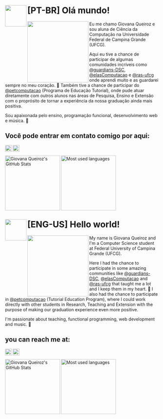 # [PT-BR] Olá mundo! <img src="https://c.tenor.com/MP1J--e_nMQAAAAC/studio-ghibli-my-neighbor-totoro.gif" width="70" align="left">

<p align= "left">
  <img width= "200" align= "left" border-radius= "50%" src= "https://avatars1.githubusercontent.com/u/20728102?s=460&u=ecb86784b227e6b253ec493f794a12a87943f99f&v=4"/>
</p>

Eu me chamo Giovana Queiroz e sou aluna de Ciência da Computação na Universidade Federal de Campina Grande (UFCG).

Aqui eu tive a chance de participar de algumas comunidades incríveis como [@guardians-DSC][@guardians-dsc], [@elasComputacao][@elascomputacao] e [@ras-ufcg][@ras-ufcg] onde aprendi muito e as guardarei sempre no meu coração. 💜
Também tive a chance de participar do [@petcomputacao][@petcomputacao] (Programa de Educação Tutorial), onde pude atuar diretamente com outros alunos nas áreas de Pesquisa, Ensino e Extensão com o proprósito de tornar a experiência da nossa graduação ainda mais positiva.

Sou apaixonada pelo ensino, programação funcional, desenvolvimento web e música. 🖤

[@guardians-dsc]: https://github.com/Guardians-DSC
[@elascomputacao]: https://github.com/elasComputacao
[@ras-ufcg]: https://github.com/ras-ufcg
[@petcomputacao]: https://github.com/petcomputacao

## Você pode entrar em contato comigo por aqui:

[<img align="left" alt="LinkedIn" width="22px" src="https://cdn.jsdelivr.net/npm/simple-icons@v3/icons/linkedin.svg" />][linkedin]
[<img align="left" alt="Gmail" width="22px" src="https://cdn-icons-png.flaticon.com/512/732/732200.png" />][gmail]

<br/>
<br/>

<img title="Giovana Queiroz's GitHub Stats" height="180em" align="left" src="https://github-readme-stats.vercel.app/api?username=g1ovanaqueiroz&show_icons=true&theme=midnight-purple" />

<img title="Most used languages" height="180em" align="left" src="https://github-readme-stats.vercel.app/api/top-langs/?username=g1ovanaqueiroz&layout=compact&langs_count=7&theme=midnight-purple"/>

<br/>
<br/>

[linkedin]: https://www.linkedin.com/in/giovana-queiroz-9a5b08116/
[gmail]: mailto:brittogiovana@gmail.com

<br/>
<br/>
<br/>
<br/>
<br/>
<br/>
<br/>
<br/>

# [ENG-US] Hello world! <img src="https://c.tenor.com/MP1J--e_nMQAAAAC/studio-ghibli-my-neighbor-totoro.gif" width="70" align="left">

<p align= "left">
  <img width= "200" align= "left" border-radius= "50%" src= "https://avatars1.githubusercontent.com/u/20728102?s=460&u=ecb86784b227e6b253ec493f794a12a87943f99f&v=4"/>
</p>

My name is Giovana Queiroz and I'm a Computer Science student at Federal University of Campina Grande (UFCG).

Here I had the chance to participate in some amazing communities like [@guardians-DSC][@guardians-dsc], [@elasComputacao][@elascomputacao] and [@ras-ufcg][@ras-ufcg] that taught me a lot and I keep them in my heart. 💜
I also had the chance to participate in [@petcomputacao][@petcomputacao] (Tutorial Education Program), where I could work directly with other students in Research, Teaching and Extension with the purpose of making our graduation experience even more positive.

I'm passionate about teaching, functional programming, web development and music. 🖤

[@guardians-dsc]: https://github.com/Guardians-DSC
[@elascomputacao]: https://github.com/elasComputacao
[@ras-ufcg]: https://github.com/ras-ufcg
[@petcomputacao]: https://github.com/petcomputacao

## you can reach me at:

[<img align="left" alt="LinkedIn" width="22px" src="https://cdn.jsdelivr.net/npm/simple-icons@v3/icons/linkedin.svg" />][linkedin]
[<img align="left" alt="Gmail" width="22px" src="https://cdn-icons-png.flaticon.com/512/732/732200.png" />][gmail]

<br/>
<br/>

<img title="Giovana Queiroz's GitHub Stats" height="180em" align="left" src="https://github-readme-stats.vercel.app/api?username=g1ovanaqueiroz&show_icons=true&theme=midnight-purple" />

<img title="Most used languages" height="180em" align="left" src="https://github-readme-stats.vercel.app/api/top-langs/?username=g1ovanaqueiroz&layout=compact&langs_count=7&theme=midnight-purple"/>

<br/>
<br/>

[linkedin]: https://www.linkedin.com/in/giovana-queiroz-9a5b08116/
[gmail]: mailto:brittogiovana@gmail.com
